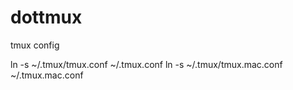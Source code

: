 # dottmux
tmux config

ln -s ~/.tmux/tmux.conf ~/.tmux.conf
ln -s ~/.tmux/tmux.mac.conf ~/.tmux.mac.conf
